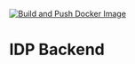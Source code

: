 [![Build and Push Docker Image](https://github.com/idp-holy-veriks/idp_backend/actions/workflows/docker-publish.yml/badge.svg)](https://github.com/idp-holy-veriks/idp_backend/actions/workflows/docker-publish.yml)

# IDP Backend
